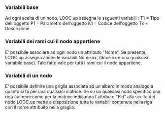 ### Variabili base
Ad ogni scelta di un nodo, LOOC.up assegna le seguenti variabili : 
T1 = Tipo dell'oggetto
P1 = Parametro dell'oggetto
K1 = Codice dell'oggetto
Tx = Descrizione

### Variabili dei rami cui il nodo appartiene
E' possibile associare ad ogni nodo un attributo "Nome". Se presente, LOOC.up assegna anche le variabili Nome.xx, (doce xx è una qualsiasi variabile base). Tale fatto vale per tutti i rami cui il nodo appartiene.

### Variabili di un nodo
E' possibile definire una griglia associata ad un albero in modo analogo a quanto si fa per una qualsiasi matrice.
Se su un qualsiasi nodo specifico una riga (sempre come per la matrice indicando l'attributo "Fld"
alla scelta del nodo LOOC.up mette a disposizione tutte le variabili contenute nella riga con il nome attribuito nella graglia.
